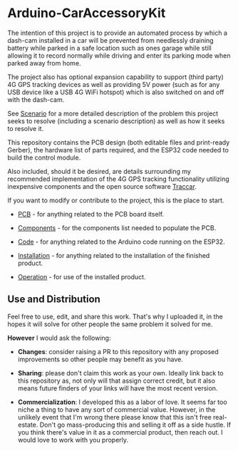 # Arduino-CarAccessoryKit
The intention of this project is to provide an automated process by which a dash-cam installed in a car will be prevented from needlessly draining battery while parked in a safe location such as ones garage while still allowing it to record normally while driving and enter its parking mode when parked away from home.

The project also has optional expansion capability to support (third party) 4G GPS tracking devices as well as providing 5V power (such as for any USB device like a USB 4G WiFi hotspot) which is also switched on and off with the dash-cam.

See [Scenario](Docs/SCENARIO.md) for a more detailed description of the problem this project seeks to resolve (including a scenario description) as well as how it seeks to resolve it.

This repository contains the PCB design (both editable files and print-ready Gerber), the hardware list of parts required, and the ESP32 code needed to build the control module.

Also included, should it be desired, are details surrounding my recommended implementation of the 4G GPS tracking functionality utilizing inexpensive components and the open source software [Traccar](https://www.traccar.org/).

If you want to modify or contribute to the project, this is the place to start.

* [PCB](PCB) - for anything related to the PCB board itself.

* [Components](Docs/COMPONENT.md) - for the components list needed to populate the PCB.

* [Code](Code) - for anything related to the Arduino code running on the ESP32.

* [Installation](Installation) - for anything related to the installation of the finished product.

* [Operation](Docs/OPERATION.md) - for use of the installed product.

## Use and Distribution
Feel free to use, edit, and share this work. That's why I uploaded it, in the hopes it will solve for other people the same problem it solved for me.

**However** I would ask the following:

*  **Changes**: consider raising a PR to this repository with any proposed improvements so other people may benefit as you have.

*  **Sharing**: please don't claim this work as your own. Ideally link back to this repository as, not only will that assign correct credit, but it also means future finders of your links will have the most recent version.

*  **Commercialization**: I developed this as a labor of love. It seems far too niche a thing to have any sort of commercial value. However, in the unlikely event that I'm wrong there please know that this isn't free real-estate. Don't go mass-producing this and selling it off as a side hustle. If you think there's value in it as a commercial product, then reach out. I would love to work with you properly.

